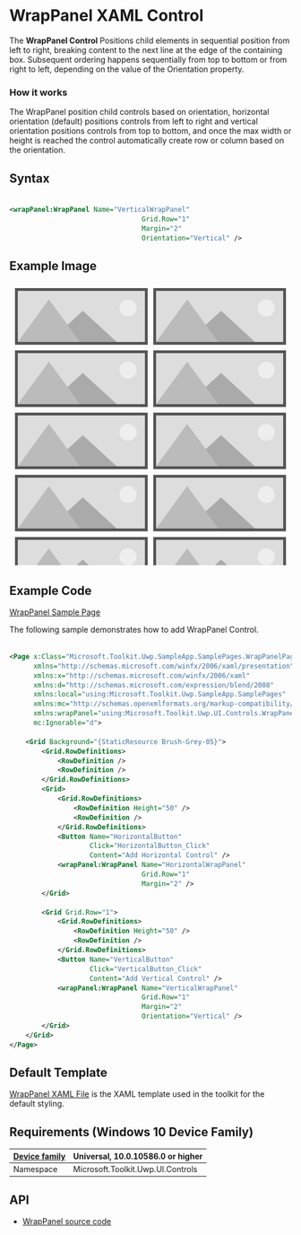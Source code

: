 # WrapPanel XAML Control

The **WrapPanel Control** Positions child elements in sequential position from left to right, breaking content to the next line at the edge of the containing box. Subsequent ordering happens sequentially from top to bottom or from right to left, depending on the value of the Orientation property.

### How it works

The WrapPanel position child controls based on orientation, horizontal orientation (default) positions controls from left to right and vertical orientation positions controls from top to bottom, and once the max width or height is reached the control automatically create row or column based on the orientation. 

## Syntax

```xml

<wrapPanel:WrapPanel Name="VerticalWrapPanel"
                                 Grid.Row="1"
                                 Margin="2"
                                 Orientation="Vertical" />

```


## Example Image

![WrapPanel animation](../resources/images/Controls-WrapPanel.png "WrapPanel")

## Example Code

[WrapPanel Sample Page](https://github.com/Microsoft/UWPCommunityToolkit/tree/master/Microsoft.Toolkit.Uwp.SampleApp/SamplePages/WrapPanel)

The following sample demonstrates how to add WrapPanel Control.

```xml

<Page x:Class="Microsoft.Toolkit.Uwp.SampleApp.SamplePages.WrapPanelPage"
      xmlns="http://schemas.microsoft.com/winfx/2006/xaml/presentation"
      xmlns:x="http://schemas.microsoft.com/winfx/2006/xaml"
      xmlns:d="http://schemas.microsoft.com/expression/blend/2008"
      xmlns:local="using:Microsoft.Toolkit.Uwp.SampleApp.SamplePages"
      xmlns:mc="http://schemas.openxmlformats.org/markup-compatibility/2006"
      xmlns:wrapPanel="using:Microsoft.Toolkit.Uwp.UI.Controls.WrapPanel"
      mc:Ignorable="d">

    <Grid Background="{StaticResource Brush-Grey-05}">
        <Grid.RowDefinitions>
            <RowDefinition />
            <RowDefinition />
        </Grid.RowDefinitions>
        <Grid>
            <Grid.RowDefinitions>
                <RowDefinition Height="50" />
                <RowDefinition />
            </Grid.RowDefinitions>
            <Button Name="HorizontalButton"
                    Click="HorizontalButton_Click"
                    Content="Add Horizontal Control" />
            <wrapPanel:WrapPanel Name="HorizontalWrapPanel"
                                 Grid.Row="1"
                                 Margin="2" />
        </Grid>

        <Grid Grid.Row="1">
            <Grid.RowDefinitions>
                <RowDefinition Height="50" />
                <RowDefinition />
            </Grid.RowDefinitions>
            <Button Name="VerticalButton"
                    Click="VerticalButton_Click"
                    Content="Add Vertical Control" />
            <wrapPanel:WrapPanel Name="VerticalWrapPanel"
                                 Grid.Row="1"
                                 Margin="2"
                                 Orientation="Vertical" />
        </Grid>
    </Grid>
</Page>


```


## Default Template 

[WrapPanel XAML File](https://github.com/Microsoft/UWPCommunityToolkit/blob/master/Microsoft.Toolkit.Uwp.UI.Controls/WrapPanel/WrapPanelPage.xaml) is the XAML template used in the toolkit for the default styling.

## Requirements (Windows 10 Device Family)

| [Device family](http://go.microsoft.com/fwlink/p/?LinkID=526370) | Universal, 10.0.10586.0 or higher |
| --- | --- |
| Namespace | Microsoft.Toolkit.Uwp.UI.Controls |

## API

* [WrapPanel source code](https://github.com/Microsoft/UWPCommunityToolkit/tree/master/Microsoft.Toolkit.Uwp.UI.Controls/WrapPanel)
